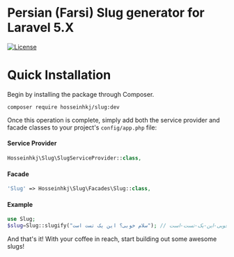# Persian (Farsi) Slug generator for Laravel 5.X

[![License](https://poser.pugx.org/laravel/framework/license.svg)](https://packagist.org/packages/laravel/framework)

# Quick Installation
Begin by installing the package through Composer.

```
composer require hosseinhkj/slug:dev
```

Once this operation is complete, simply add both the service provider and facade classes to your project's `config/app.php` file:

#### Service Provider

```php
Hosseinhkj\Slug\SlugServiceProvider::class,
```

#### Facade

```php
'Slug' => Hosseinhkj\Slug\Facades\Slug::class,
```
#### Example
```php
use Slug;
$slug=Slug::slugify("سلام خوبی؟ این یک تست است"); // سلام-خوبی-این-یک-تست-است
```

And that's it! With your coffee in reach, start building out some awesome slugs!